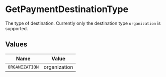 # GetPaymentDestinationType

The type of destination. Currently only the destination type `organization` is supported.


## Values

| Name           | Value          |
| -------------- | -------------- |
| `ORGANIZATION` | organization   |